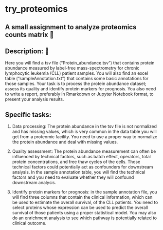 # try_proteomics
## A small assignment to analyze proteomics counts matrix 🚀

## Description: 📰
 
Here you will find a tsv file (“Protein_abundance.tsv”) that contains protein abundance measured by label-free mass-spectrometry for chronic lymphocytic leukemia (CLL) patient samples. You will also find an excel table (“sampleAnnotation.txt”) that contains some basic annotations for those samples. Your task is to process the protein abundance dataset; assess its quality and identify protein markers for prognosis. You also need to write a report, preferably in Rmarkdown or Jupyter Notebook format, to present your analysis results.
 
## Specific tasks:
 
1)	Data processing: The protein abundance in the tsv file is not normalized and has missing values, which is very common in the data table you will get from a proteomic facility. You need to use a proper way to normalize the protein abundance and deal with missing values.

2)	Quality assessment: The protein abundance measurement can often be influenced by technical factors, such as batch effect, operators, total protein concentrations, and free thaw cycles of the cells. Those technical factors could potentially act as confounders for downstream analysis. In the sample annotation table, you will find the technical factors and you need to evaluate whether they will confound downstream analysis.


3)	Identify protein markers for prognosis: in the sample annotation file, you will find three columns that contain the clinical information, which can be used to estimate the overall survival, of the CLL patients. You need to select proteins whose expression can be used to predict the overall survival of those patients using a proper statistical model. You may also do an enrichment analysis to see which pathway is potentially related to clinical outcome.
